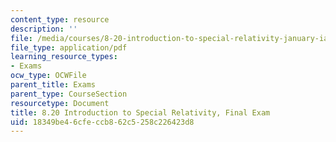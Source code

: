 ```yaml
---
content_type: resource
description: ''
file: /media/courses/8-20-introduction-to-special-relativity-january-iap-2021/18349be46cfeccb862c5258c226423d8_MIT8_20iap21_final_exam.pdf
file_type: application/pdf
learning_resource_types:
- Exams
ocw_type: OCWFile
parent_title: Exams
parent_type: CourseSection
resourcetype: Document
title: 8.20 Introduction to Special Relativity, Final Exam
uid: 18349be4-6cfe-ccb8-62c5-258c226423d8
---
```

